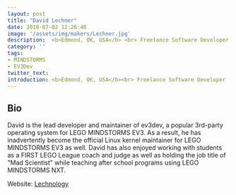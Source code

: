 ```yaml
---
layout: post
title: "David Lechner"
date: 2018-07-02 12:26:40
image: '/assets/img/makers/Lechner.jpg'
description:  <b>Edmond, OK, USA</b> <br> Freelance Software Developer
category: ''
tags:
- MINDSTORMS
- EV3Dev
twitter_text:
introduction: <b>Edmond, OK, USA</b><br> Freelance Software Developer
---
```




## Bio


David is the lead developer and maintainer of ev3dev, a popular 3rd-party operating system for LEGO MINDSTORMS EV3. As a result, he has inadvertently become the official Linux kernel maintainer for LEGO MINDSTORMS EV3 as well. David has also enjoyed working with students as a FIRST LEGO League coach and judge as well as holding the job title of "Mad Scientist" while teaching after school programs using LEGO MINDSTORMS NXT.

Website: [Lechnology](https://lechnology.com)
